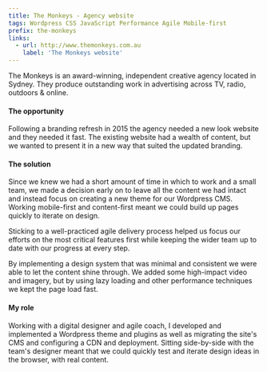 ```yaml
---
title: The Monkeys - Agency website
tags: Wordpress CSS JavaScript Performance Agile Mobile-first
prefix: the-monkeys
links:
  - url: http://www.themonkeys.com.au
    label: 'The Monkeys website'
---
```


The Monkeys is an award-winning, independent creative agency located in Sydney. They produce outstanding work in advertising across TV, radio, outdoors & online.

#### The opportunity

Following a branding refresh in 2015 the agency needed a new look website and they needed it fast. The existing website had a wealth of content, but we wanted to present it in a new way that suited the updated branding.

#### The solution

Since we knew we had a short amount of time in which to work and a small team, we made a decision early on to leave all the content we had intact and instead focus on creating a new theme for our Wordpress CMS. Working mobile-first and content-first meant we could build up pages quickly to iterate on design.

Sticking to a well-practiced agile delivery process helped us focus our efforts on the most critical features first while keeping the wider team up to date with our progress at every step.

By implementing a design system that was minimal and consistent we were able to let the content shine through. We added some high-impact video and imagery, but by using lazy loading and other performance techniques we kept the page load fast.

#### My role

Working with a digital designer and agile coach, I developed and implemented a Wordpress theme and plugins as well as migrating the site's CMS and configuring a CDN and deployment. Sitting side-by-side with the team's designer meant that we could quickly test and iterate design ideas in the browser, with real content.
